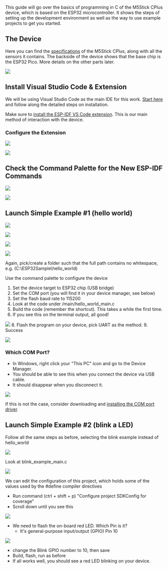 This guide will go over the basics of programming in C of the M5Stick CPlus device, which is based on the ESP32 microcontroller. It shows the steps of setting up the development environment as well as the way to use example projects to get you started.

## The Device

Here you can find the [specifications](https://shop.m5stack.com/products/m5stickc-plus-esp32-pico-mini-iot-development-kit?variant=43983456764161#:~:text=IoT%20development%20kit-,Specification,-Resources) of the M5Stick CPlus, along with all the sensors it contains. The backside of the device shows that the base chip is the ESP32 Pico. More details on the other parts later.

![](attachment/Pasted%20image%2020240311162438.png)

## Install Visual Studio Code & Extension

We will be using Visual Studio Code as the main IDE for this work. [Start here](https://github.com/espressif/vscode-esp-idf-extension/blob/master/docs/tutorial/install.md) and follow along the detailed steps on installation.

Make sure to [install the ESP-IDF VS Code extension](https://marketplace.visualstudio.com/items?itemName=espressif.esp-idf-extension). This is our main method of interaction with the device.

### Configure the Extension

![](attachment/Drawing%202024-03-13%2011.21.19.excalidraw.png)

![](attachment/Drawing%202024-03-13%2011.25.42.excalidraw.png)

## Check the Command Palette for the New ESP-IDF Commands

![](attachment/Pasted%20image%2020240312160232.png)

![](attachment/Drawing%202024-03-13%2011.31.10.excalidraw.png)

## Launch Simple Example #1 (hello world)

![](attachment/Drawing%202024-03-13%2011.50.15.excalidraw.png)

![](attachment/Pasted%20image%2020240313115520.png)

![](attachment/Drawing%202024-03-13%2011.56.18.excalidraw.png)

![](attachment/Pasted%20image%2020240313115853.png)

Again, pick/create a folder such that the full path contains no whitespace, e.g. (C:\\ESP32Sample\\hello_world)

Use the command palette to configure the device

1. Set the device target to ESP32 chip (USB bridge)
2. Set the COM port (you will find it in your device manager, see below)
3. Set the flash baud rate to 115200
4. Look at the code under /main/hello_world_main.c
5. Build the code (remember the shortcut). This takes a while the first time.
6. If you see this on the terminal output, all good!

![](attachment/Pasted%20image%2020240313121550.png)
8. Flash the program on your device, pick UART as the method.
9. Success

![](attachment/Pasted%20image%2020240313121748.png)

### Which COM Port?

- In Windows, right click your "This PC" icon and go to the Device Manager.
- You should be able to see this when you connect the device via USB cable.
- It should disappear when you disconnect it.

![](attachment/Pasted%20image%2020240313120326.png)

If this is not the case, consider downloading and [installing the COM port driver](https://docs.espressif.com/projects/esp-idf/en/stable/esp32/get-started/establish-serial-connection.html).

## Launch Simple Example #2 (blink a LED)

Follow all the same steps as before, selecting the blink example instead of hello_world

![](attachment/Pasted%20image%2020240311155254.png)

Look at blink_example_main.c

![](attachment/Pasted%20image%2020240313122912.png)

We can edit the configuration of this project, which holds some of the values used by the #define compiler directives

- Run command (ctrl + shift + p) "Configure project SDKConfig for coverage"
- Scroll down until you see this
  
![](attachment/Pasted%20image%2020240313123201.png)

- We need to flash the on-board red LED. Which Pin is it?
	- It's general-purpose input/output (GPIO) Pin 10

![](attachment/Pasted%20image%2020240313122614.png)

- change the Blink GPIO number to 10, then save
- Build, flash, run as before
- If all works well, you should see a red LED blinking on your device.
